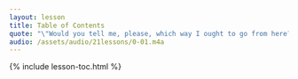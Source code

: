 ```yaml
---
layout: lesson
title: Table of Contents
quote: "\"Would you tell me, please, which way I ought to go from here?\"<br/> \"That depends a good deal on where you want to get to.\"<br/> \"I don't much care where –\"<br/> \"Then it doesn't matter which way you go.\""
audio: /assets/audio/21lessons/0-01.m4a
---
```


{% include lesson-toc.html %}

<!-- Wikipedia -->
[alice]: https://en.wikipedia.org/wiki/Alice%27s_Adventures_in_Wonderland
[carroll]: https://en.wikipedia.org/wiki/Lewis_Carroll
